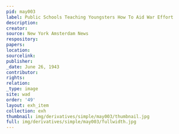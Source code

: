 ```yaml
---
pid: may003
label: Public Schools Teaching Youngsters How To Aid War Effort
description:
creator:
source: New York Amsterdam News
respository:
papers:
location:
sourcelink:
publisher:
_date: June 26, 1943
contributor:
rights:
relation:
_type: image
site: wad
order: '49'
layout: exh_item
collection: exh
thumbnail: img/derivatives/simple/may003/thumbnail.jpg
full: img/derivatives/simple/may003/fullwidth.jpg
---
```

